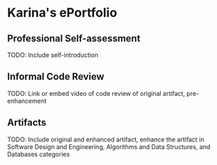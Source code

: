 # Karina's ePortfolio

## Professional Self-assessment

TODO: Include self-introduction

## Informal Code Review

TODO: Link or embed video of code review of original artifact, pre-enhancement

## Artifacts

TODO: Include original and enhanced artifact, enhance the artifact in Software Design and Engineering, Algorithms and Data Structures, and Databases categories
